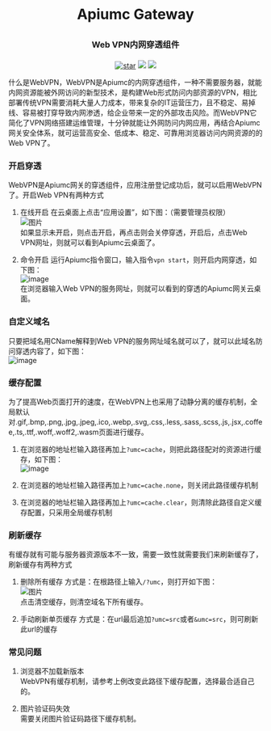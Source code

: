 
<h1 align="center" style="margin: 30px 0 30px; font-weight: bold;">Apiumc Gateway</h1>
<h3 align="center" style="margin: 20px 0 20px; font-weight: bold;">Web VPN内网穿透组件</h4>

<p align="center">
<a href='https://gitee.com/apiumc/Gateway/stargazers'><img src='https://gitee.com/apiumc/Gateway/badge/star.svg?theme=dark' alt='star'></img></a>
<a href="https://gitee.com/apiumc/Gateway/LICENSE"><img src="https://img.shields.io/badge/license-Apache--2.0-green"></a>
<a href="https://gitee.com/apiumc/Gateway/stargazers"><img src="https://img.shields.io/badge/version-v1.0.0-blue"></a>


什么是WebVPN，WebVPN是Apiumc的内网穿透组件，一种不需要服务器，就能内网资源能被外网访问的新型技术，是构建Web形式防问内部资源的VPN，相比部署传统VPN需要消耗大量人力成本，带来复杂的IT运营压力，且不稳定、易掉线、容易被打穿导致内网渗透，给企业带来一定的外部攻击风险。而WebVPN它简化了VPN网络搭建运维管理，十分钟就能让外网防问内网应用，再结合Apiumc网关安全体系，就可运营高安全、低成本、稳定、可靠用浏览器访问内网资源的的Web VPN了。

### 开启穿透

WebVPN是Apiumc网关的穿透组件，应用注册登记成功后，就可以启用WebVPN了。开启Web VPN有两种方式

1. 在线开启
在云桌面上点击“应用设置”，如下图：（需要管理员权限）<br>
![图片](https://www.apiumc.com/UserResources/1usm4ih/1644735048416/image.png!m400)<br>
如果显示未开启，则点击开启，再点击则会关停穿透，开启后，点击Web VPN网址，则就可以看到Apiumc云桌面了。

2. 命令开启
运行Apiumc指令窗口，输入指令`vpn start`，则开启内网穿透，如下图：<br>
![image](https://www.apiumc.com/UserResources/7124914603020058625/1682249241/image.png!m400)<br>
在浏览器输入Web VPN的服务网址，则就可以看到的穿透的Apiumc网关云桌面。

### 自定义域名

 只要把域名用CName解释到Web VPN的服务网址域名就可以了，就可以此域名防问穿透内容了，如下图：<br>
![image](https://www.apiumc.com/UserResources/7124914603020058625/1682237863/image.png!m400)

### 缓存配置

为了提高Web页面打开的速度，在WebVPN上也采用了动静分离的缓存机制，全局默认对.gif,.bmp,.png,.jpg,.jpeg,.ico,.webp,.svg,.css,.less,.sass,.scss,.js,.jsx,.coffee,.ts,.ttf,.woff,.woff2,.wasm页面进行缓存。

1. 在浏览器的地址栏输入路径再加上`?umc=cache`，则把此路径配对的资源进行缓存，如下图：<br>
![image](https://www.apiumc.com/UserResources/7124914603020058625/1682251583/image.png!m400) 

2. 在浏览器的地址栏输入路径再加上`?umc=cache.none`，则关闭此路径缓存机制

3. 在浏览器的地址栏输入路径再加上`?umc=cache.clear`，则清除此路径自定义缓存配置，只采用全局缓存机制

### 刷新缓存
有缓存就有可能与服务器资源版本不一致，需要一致性就需要我们来刷新缓存了，刷新缓存有两种方式

1. 删除所有缓存
方式是：在根路径上输入`/?umc`，则打开如下图：<br>
![图片](https://www.apiumc.com/UserResources/1mwlgcz/1666740721/image.png!m400)<br>
点击清空缓存，则清空域名下所有缓存。

2. 手动刷新单页缓存
方式是：在url最后追加`?umc=src`或者`&umc=src`，则可刷新此url的缓存

### 常见问题

1. 浏览器不加载新版本<br>
WebVPN有缓存机制，请参考上例改变此路径下缓存配置，选择最合适自己的。

2. 图片验证码失效<br>
需要关闭图片验证码路径下缓存机制。


